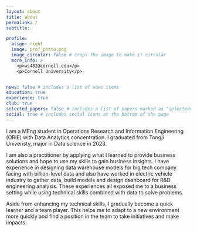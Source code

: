 ```yaml
---
layout: about
title: about
permalink: /
subtitle: 

profile:
  align: right
  image: prof_photo.png
  image_circular: false # crops the image to make it circular
  more_info: >
    <p>ws482@cornell.edu</p>
    <p>Cornell University</p>


news: false # includes a list of news items
education: true
experience: true
club: true
selected_papers: false # includes a list of papers marked as "selected={true}"
social: true # includes social icons at the bottom of the page
---
```


I am a MEng student in Operations Research and Information Engineering (ORIE) with Data Analytics concentration. I graduated from Tongji Univeristy, major in Data science in 2023.

I am also a practitioner by applying what I learned to provide business solutions and hope to use my skills to gain business insights. I have experience in designing data warehouse models for big tech company facing with billion-level data and also have worked in electric vehicle industry to gather data, build models and design dashboard for R&D engineering analysis. These experiences all exposed me to a business setting while using technical skills combined with data to solve problems.

Aside from enhancing my technical skills, I gradually become a quick learner and a team player. This helps me to adapt to a new environment more quickly and find a position in the team to take initiatives and make impacts. 

